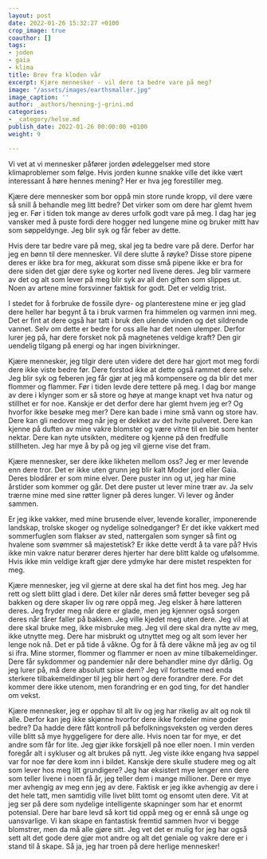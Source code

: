 ```yaml
---
layout: post
date: 2022-01-26 15:32:27 +0100
crop_image: true
coauthor: []
tags:
- joden
- gaia
- klima
title: Brev fra kloden vår
excerpt: Kjære mennesker - vil dere ta bedre vare på meg?
image: "/assets/images/earthsmaller.jpg"
image_caption: ''
author: _authors/henning-j-grini.md
categories:
- _category/helse.md
publish_date: 2022-01-26 00:00:00 +0100
weight: 9

---
```

Vi vet at vi mennesker påfører jorden ødeleggelser med store klimaproblemer som følge. Hvis jorden kunne snakke ville det ikke vært interessant å høre hennes mening? Her er hva jeg forestiller meg. 

Kjære dere mennesker som bor oppå min store runde kropp, vil dere være så snill å behandle meg litt bedre? Det virker som om dere har glemt hvem jeg er. Før i tiden tok mange av deres urfolk godt vare på meg. I dag har jeg vansker med å puste fordi dere hogger ned lungene mine og bruker mitt hav som søppeldynge. Jeg blir syk og får feber av dette. 

Hvis dere tar bedre vare på meg, skal jeg ta bedre vare på dere. Derfor har jeg en bønn til dere mennesker. Vil dere slutte å røyke? Disse store pipene deres er ikke bra for meg, akkurat som disse små pipene ikke er bra for dere siden det gjør dere syke og korter ned livene deres. Jeg blir varmere av det og alt som lever på meg blir syk av all den giften som slippes ut. Noen av artene mine forsvinner faktisk for godt. Det er veldig trist. 

I stedet for å forbruke de fossile dyre- og planterestene mine er jeg glad dere heller har begynt å ta i bruk varmen fra himmelen og varmen inni meg. Det er fint at dere også har tatt i bruk den ulende vinden og det sildrende vannet. Selv om dette er bedre for oss alle har det noen ulemper. Derfor lurer jeg på, har dere forsket nok på magnetenes veldige kraft? Den gir uendelig tilgang på energi og har ingen bivirkninger. 

Kjære mennesker, jeg tilgir dere uten videre det dere har gjort mot meg fordi dere ikke viste bedre før. Dere forstod ikke at dette også rammet dere selv. Jeg blir syk og feberen jeg får gjør at jeg må kompensere og da blir det mer flommer og flammer. Før i tiden levde dere tettere på meg. I dag bor mange av dere i klynger som er så store og høye at mange knapt vet hva natur og stillhet er for noe. Kanskje er det derfor dere har glemt hvem jeg er? Og hvorfor ikke besøke meg mer? Dere kan bade i mine små vann og store hav. Dere kan gli nedover meg når jeg er dekket av det hvite pulveret. Dere kan kjenne på duften av mine vakre blomster og være vitne til en bie som henter nektar. Dere kan nyte utsikten, meditere og kjenne på den fredfulle stillheten. Jeg har mye å by på og jeg vil gjerne vise det fram. 

Kjære mennesker, ser dere ikke likheten mellom oss? Jeg er mer levende enn dere tror. Det er ikke uten grunn jeg blir kalt Moder jord eller Gaia. Deres blodårer er som mine elver. Dere puster inn og ut, jeg har mine årstider som kommer og går. Det dere puster ut lever mine trær av. Ja selv trærne mine med sine røtter ligner på deres lunger. Vi lever og ånder sammen. 

Er jeg ikke vakker, med mine brusende elver, levende koraller, imponerende landskap, trolske skoger og nydelige solnedganger? Er det ikke vakkert med sommerfuglen som flakser av sted, nattergalen som synger så fint og hvalene som svømmer så majestetisk? Er ikke dette verdt å ta vare på? Hvis ikke min vakre natur berører deres hjerter har dere blitt kalde og ufølsomme. Hvis ikke min veldige kraft gjør dere ydmyke har dere mistet respekten for meg. 

Kjære mennesker, jeg vil gjerne at dere skal ha det fint hos meg. Jeg har rett og slett blitt glad i dere. Det kiler når deres små føtter beveger seg på bakken og dere skaper liv og røre oppå meg. Jeg elsker å høre latteren deres. Jeg fryder meg når dere er glade, men jeg kjenner også sorgen deres når tårer faller på bakken. Jeg ville kjedet meg uten dere. Jeg vil at dere skal bruke meg, ikke misbruke meg. Jeg vil dere skal dra nytte av meg, ikke utnytte meg. Dere har misbrukt og utnyttet meg og alt som lever her lenge nok nå. Det er på tide å våkne. Og for å få dere våkne må jeg av og til si ifra. Mine stormer, flommer og flammer er noen av mine tilbakemeldinger. Dere får sykdommer og pandemier når dere behandler mine dyr dårlig. Og jeg lurer på, må dere absolutt spise dem? Jeg vil fortsette med enda sterkere tilbakemeldinger til jeg blir hørt og dere forandrer dere. For det kommer dere ikke utenom, men forandring er en god ting, for det handler om vekst. 

Kjære mennesker, jeg er opphav til alt liv og jeg har rikelig av alt og nok til alle. Derfor kan jeg ikke skjønne hvorfor dere ikke fordeler mine goder bedre? Da hadde dere fått kontroll på befolkningsveksten og verden deres ville blitt så mye hyggeligere for dere alle. Hvis noen tar for mye, er det andre som får for lite. Jeg gjør ikke forskjell på noe eller noen. I min verden foregår alt i sykluser og alt brukes på nytt. Jeg viste ikke engang hva søppel var for noe før dere kom inn i bildet. Kanskje dere skulle studere meg og alt som lever hos meg litt grundigere? Jeg har eksistert mye lenger enn dere som teller livene i noen få år, jeg teller dem i mange millioner. Dere er mye mer avhengig av meg enn jeg av dere. Faktisk er jeg ikke avhengig av dere i det hele tatt, men samtidig ville livet blitt tomt og ensomt uten dere. Vit at jeg ser på dere som nydelige intelligente skapninger som har et enormt potensial. Dere har bare levd så kort tid oppå meg og er ennå så unge og uansvarlige. Vi kan skape en fantastisk fremtid sammen hvor vi begge blomstrer, men da må alle gjøre sitt. Jeg vet det er mulig for jeg har også sett alt det gode dere gjør mot andre og alt det geniale og vakre dere er i stand til å skape. Så ja, jeg har troen på dere herlige mennesker!